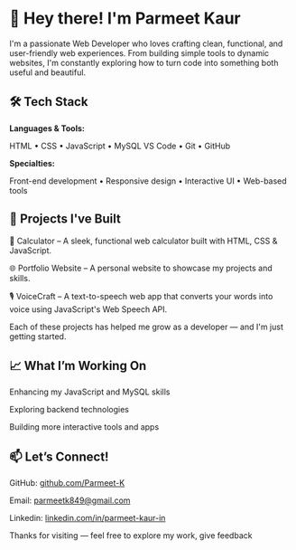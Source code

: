 # 👋 Hey there! I'm Parmeet Kaur

I'm a passionate Web Developer who loves crafting clean, functional, and user-friendly web experiences. From building simple tools to dynamic websites, I'm constantly exploring how to turn code into something both useful and beautiful.

## 🛠️ Tech Stack

**Languages & Tools:**

HTML • CSS • JavaScript • MySQL
VS Code • Git • GitHub

**Specialties:**

Front-end development • Responsive design • Interactive UI • Web-based tools

## 🚀 Projects I've Built

🧮 Calculator – A sleek, functional web calculator built with HTML, CSS & JavaScript.

🌐 Portfolio Website – A personal website to showcase my projects and skills.

🎙️ VoiceCraft – A text-to-speech web app that converts your words into voice using JavaScript's Web Speech API.

Each of these projects has helped me grow as a developer — and I'm just getting started.

## 📈 What I’m Working On

Enhancing my JavaScript and MySQL skills

Exploring backend technologies

Building more interactive tools and apps

## 📫 Let’s Connect!

GitHub: [github.com/Parmeet-K](https://github.com/Parmeet-K)

Email: parmeetk849@gmail.com

Linkedin: [linkedin.com/in/parmeet-kaur-in](http://linkedin.com/in/parmeet-kaur-in)

Thanks for visiting — feel free to explore my work, give feedback
